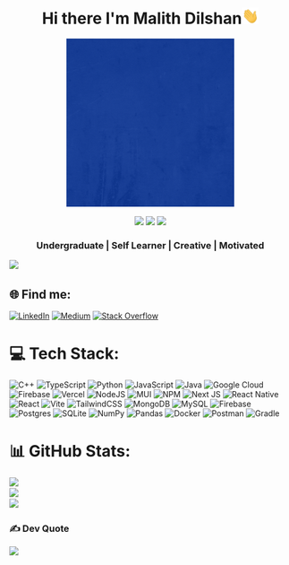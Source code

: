  
 <h1 align="center">Hi there I'm Malith Dilshan<img src="https://raw.githubusercontent.com/ABSphreak/ABSphreak/master/gifs/Hi.gif" width="30px"> </h1>


<p align="center"> <img src="https://github.com/Malith-19/Malith-19/blob/main/A%20Story%20of%20Hope.gif" height="300" /> </p>


<p align="center">
 <img src="https://img.shields.io/badge/Interest-Problem%20Solving,%20    Algorithms,%20    Automation-blue" />
 <img src="https://img.shields.io/badge/Lives-Kuliyapitiya,%20Sri%20Lanka-purple" />
 <img src="https://img.shields.io/badge/Languages-English%20Sinhala-blueviolet" />
</p>


<h3 align="center">
 Undergraduate | Self Learner | Creative | Motivated
</h3>

[![](https://visitcount.itsvg.in/api?id=Malith-19&icon=8&color=6)](https://visitcount.itsvg.in)
 


## 🌐 Find me:
[![LinkedIn](https://img.shields.io/badge/LinkedIn-%230077B5.svg?logo=linkedin&logoColor=white)](https://linkedin.com/in/malith-dilshan) [![Medium](https://img.shields.io/badge/Medium-12100E?logo=medium&logoColor=white)](https://medium.com/@malith_dilshan) [![Stack Overflow](https://img.shields.io/badge/-Stackoverflow-FE7A16?logo=stack-overflow&logoColor=white)]([https://stackoverflow.com/users/malith-dilshan](https://stackoverflow.com/users/15493910/malith-dilshan)) 

# 💻 Tech Stack:
![C++](https://img.shields.io/badge/c++-%2300599C.svg?style=for-the-badge&logo=c%2B%2B&logoColor=white) ![TypeScript](https://img.shields.io/badge/typescript-%23007ACC.svg?style=for-the-badge&logo=typescript&logoColor=white) ![Python](https://img.shields.io/badge/python-3670A0?style=for-the-badge&logo=python&logoColor=ffdd54) ![JavaScript](https://img.shields.io/badge/javascript-%23323330.svg?style=for-the-badge&logo=javascript&logoColor=%23F7DF1E) ![Java](https://img.shields.io/badge/java-%23ED8B00.svg?style=for-the-badge&logo=openjdk&logoColor=white) ![Google Cloud](https://img.shields.io/badge/GoogleCloud-%234285F4.svg?style=for-the-badge&logo=google-cloud&logoColor=white) ![Firebase](https://img.shields.io/badge/firebase-%23039BE5.svg?style=for-the-badge&logo=firebase) ![Vercel](https://img.shields.io/badge/vercel-%23000000.svg?style=for-the-badge&logo=vercel&logoColor=white) ![NodeJS](https://img.shields.io/badge/node.js-6DA55F?style=for-the-badge&logo=node.js&logoColor=white) ![MUI](https://img.shields.io/badge/MUI-%230081CB.svg?style=for-the-badge&logo=mui&logoColor=white) ![NPM](https://img.shields.io/badge/NPM-%23CB3837.svg?style=for-the-badge&logo=npm&logoColor=white) ![Next JS](https://img.shields.io/badge/Next-black?style=for-the-badge&logo=next.js&logoColor=white) ![React Native](https://img.shields.io/badge/react_native-%2320232a.svg?style=for-the-badge&logo=react&logoColor=%2361DAFB) ![React](https://img.shields.io/badge/react-%2320232a.svg?style=for-the-badge&logo=react&logoColor=%2361DAFB) ![Vite](https://img.shields.io/badge/vite-%23646CFF.svg?style=for-the-badge&logo=vite&logoColor=white) ![TailwindCSS](https://img.shields.io/badge/tailwindcss-%2338B2AC.svg?style=for-the-badge&logo=tailwind-css&logoColor=white) ![MongoDB](https://img.shields.io/badge/MongoDB-%234ea94b.svg?style=for-the-badge&logo=mongodb&logoColor=white) ![MySQL](https://img.shields.io/badge/mysql-%2300000f.svg?style=for-the-badge&logo=mysql&logoColor=white) ![Firebase](https://img.shields.io/badge/Firebase-039BE5?style=for-the-badge&logo=Firebase&logoColor=white) ![Postgres](https://img.shields.io/badge/postgres-%23316192.svg?style=for-the-badge&logo=postgresql&logoColor=white) ![SQLite](https://img.shields.io/badge/sqlite-%2307405e.svg?style=for-the-badge&logo=sqlite&logoColor=white) ![NumPy](https://img.shields.io/badge/numpy-%23013243.svg?style=for-the-badge&logo=numpy&logoColor=white) ![Pandas](https://img.shields.io/badge/pandas-%23150458.svg?style=for-the-badge&logo=pandas&logoColor=white) ![Docker](https://img.shields.io/badge/docker-%230db7ed.svg?style=for-the-badge&logo=docker&logoColor=white) ![Postman](https://img.shields.io/badge/Postman-FF6C37?style=for-the-badge&logo=postman&logoColor=white) ![Gradle](https://img.shields.io/badge/Gradle-02303A.svg?style=for-the-badge&logo=Gradle&logoColor=white)
# 📊 GitHub Stats:
![](https://github-readme-stats.vercel.app/api?username=Malith-19&theme=dark&hide_border=false&include_all_commits=true&count_private=true)<br/>
![](https://github-readme-streak-stats.herokuapp.com/?user=Malith-19&theme=dark&hide_border=false)<br/>
![](https://github-readme-stats.vercel.app/api/top-langs/?username=Malith-19&theme=dark&hide_border=false&include_all_commits=true&count_private=true&layout=compact)

### ✍️ Dev Quote
![](https://quotes-github-readme.vercel.app/api?type=horizontal&theme=radical)

